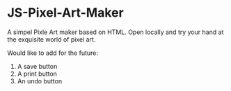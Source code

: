 # JS-Pixel-Art-Maker

A simpel Pixle Art maker based on HTML. Open locally and try your hand at the exquisite world of pixel art. 

Would like to add for the future:
1. A save button
2. A print button
3. An undo button
